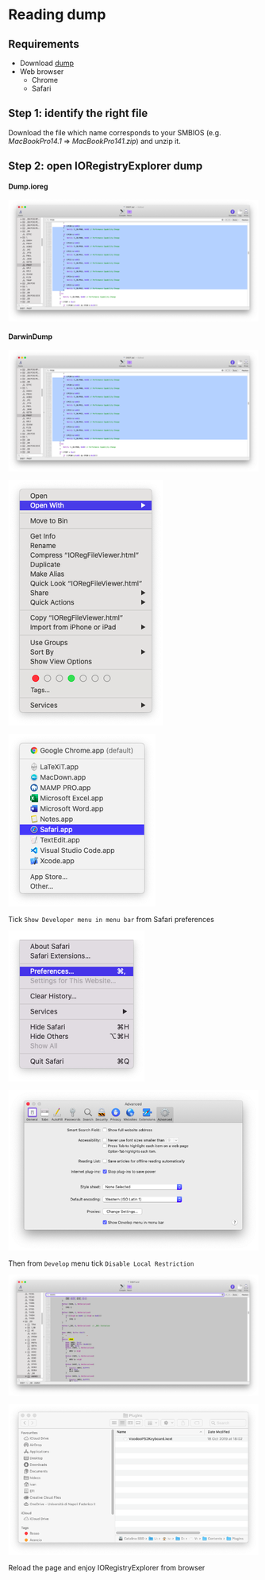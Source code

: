 # Reading dump

## Requirements

* Download [dump](https://github.com/dreamwhite/mammamia-marcello-vanilla-guides/tree/master/acpi/original-acpi-and-ioregistryexplorer-from-macs)
* Web browser
  * Chrome
  * Safari

## Step 1: identify the right file

Download the file which name corresponds to your SMBIOS \(e.g. _MacBookPro14.1_ =&gt; _MacBookPro141.zip_\) and unzip it.

## Step 2: open IORegistryExplorer dump

#### Dump.ioreg

![iMac Pro IORegistryExplorer dump](../../.gitbook/assets/image%20%2855%29.png)

#### DarwinDump 

![Open IORegFileViewer.html using Safari](../../.gitbook/assets/image%20%2867%29.png)

![](../../.gitbook/assets/image%20%2832%29.png)

![](../../.gitbook/assets/image%20%2838%29.png)

Tick `Show Developer menu in menu bar` from Safari preferences

![](../../.gitbook/assets/image%20%2835%29.png)

![](../../.gitbook/assets/image%20%284%29.png)

Then from `Develop` menu tick `Disable Local Restriction`

![](../../.gitbook/assets/image%20%2890%29.png)

![](../../.gitbook/assets/image%20%2887%29.png)

Reload the page and enjoy IORegistryExplorer from browser

## 

